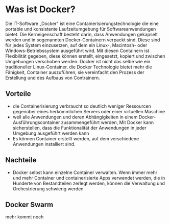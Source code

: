 # Was ist Docker?

Die IT-Software „Docker" ist eine Containerisierungstechnologie die eine portable und konsistente Laufzeitumgebung für Softwareanwendungen bietet. Die Kerneigenschaft besteht darin, dass Anwendungen gekapselt werden und in sogenannten Docker-Containern verpackt sind. Diese sind für jedes System einzusetzen, auf dem ein Linux-, Macintosh- oder Windows-Betriebssystem ausgeführt wird.
Mit diesen Containern ist Flexibilität gegeben, diese können erstellt, eingesetzt, kopiert und zwischen Umgebungen verschoben werden.
Docker ist nicht das selbe wie ein traditioneller Linux-Container, die Docker Technologie bietet mehr die Fähigkeit, Container auszuführen, sie vereinfacht den Prozess der Erstellung und des Aufbaus von Contrainern.

## Vorteile
* die Containerisierung verbraucht so deutlich weniger Ressourcen gegenüber eines herkömmlichen Servers oder einer virtuellen Maschine
* weil alle Anwendungen und deren Abhängigkeiten in einem Docker-Ausführungscontainer zusammengeführt werden,  Mit Docker kann sicherstellen, dass die Funktionalität der Anwendungen in jeder Umgebung ausgeführt werden kann
* Es können Container erstellt werden, auf dem verschiedene Anwendungen installiert sind.

## Nachteile
* Docker selbst kann einzelne Container verwalten. Wenn immer mehr und mehr Container und containerisierte Apps verwendet werden, die in Hunderte von Bestandteilen zerlegt werden, können die Verwaltung und Orchestrierung schwierig werden

## Docker Swarm
mehr kommt noch